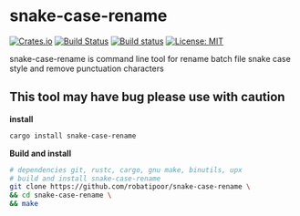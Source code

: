 # snake-case-rename
[![Crates.io](https://img.shields.io/crates/v/snake-case-rename.svg?style=plastic)](http://crates.io/crates/snake-case-rename)
[![Build Status](https://travis-ci.org/robatipoor/snake-case-rename.svg?branch=master)](https://travis-ci.org/robatipoor/snake-case-rename)
[![Build status](https://ci.appveyor.com/api/projects/status/4hf4orsxs8qbpcl6?svg=true)](https://ci.appveyor.com/project/robatipoor/snake-case-rename)
[![License: MIT](https://img.shields.io/badge/license-MIT-blue.svg)](LICENSE)

snake-case-rename is command line tool for rename batch file snake case style and remove punctuation characters
## This tool may have bug please use with caution 

**install**

```sh
cargo install snake-case-rename
```

**Build and install**

```sh
# dependencies git, rustc, cargo, gnu make, binutils, upx
# build and install snake-case-rename 
git clone https://github.com/robatipoor/snake-case-rename \
&& cd snake-case-rename \
&& make 
```